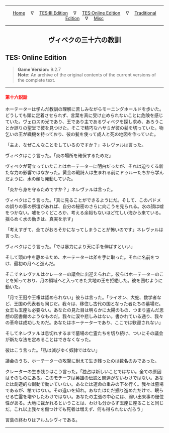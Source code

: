 
---

<!-- Jekyll Page Links -->

<center>
<a href="../../../../index.html">Home</a>
&emsp;&nabla;&emsp;
<a href="../../../index-tes3.html">TES:III Edition</a>
&emsp;&nabla;&emsp;
<a href="../../../index-teso.html">TES:Online Edition</a>
&emsp;&nabla;&emsp;
<a href="../../../index-traditional.html">Traditional Edition</a>
&emsp;&nabla;&emsp;
<a href="../../../index-misc.html">Misc</a>
</center>

<!-- Markdown Body Below: -->

---

<center>
<h2><span style="font-family:Yu Mincho">ヴィベクの三十六の教訓</span></h2>
</center>

## TES: Online Edition

> __Game Version:__ 9.2.7\
> __Note:__ An archive of the original contents of the current versions of the complete text.

---

#### <span style="color:red">第十六説話</span>

ホーテーターは学んだ教訓の理解に苦しみながらモーニングホールドを歩いた。どうしても頭に定着させられず、言葉を真に受け止められないことに危険を感じていた。ヴェロスの光であり、王であり主であるヴィベクを探し求め、あろうことか誤りの聖堂で彼を見つけた。そこで精巧なハサミが彼の髪を切っていた。物乞いの王が織機を持っており、彼の髪を使って成人と死の地図を作っていた。

「主よ、なぜこんなことをしているのですか？」ネレヴァルは言った。

ヴィベクはこう言った。「炎の場所を確保するためだ」

ヴィベクが苛立っていたことはホーテーターに明白だったが、それは迫りくる新たな力の影響ではなかった。黄金の戦詩人は生まれる前にドゥルーたちから学んだように、水の顔も発動していた。

「炎から身を守るためですか？」ネレヴァルは言った。

ヴィベクはこう言った。「真に見ることができるようにだ。そして、このパドメの誤りの家の祭壇があれば、自分の秘密のさらに向こうを見られる。水の顔は嘘をつかない。嘘をつくどころか、考える余裕もないほど忙しい海から来ている。揺らめく水の動きは、真実を示す」

「考えすぎて、全てがおろそかになってしまうことが怖いのです」ネレヴァルは言った。

ヴィベクはこう言った。「では暴力により天に手を伸ばすといい」

そして頭の中を静めるため、ホーテーターは斧を手に取った。それに名前をつけ、最初の月へと進んだ。

そこでネレヴァルはクレーターの議会に出迎えられた。彼らはホーテーターのことを知っており、月の領域へと入ってきた大地の王を拒絶した。彼を囲むように動いた。

「月で王冠や王権は認められない」彼らは言った。「ライオン、大蛇、数学者など、王国の代表者も同じだ。我々は、移住し古代の国となった者たちの墓場だ。女王も玉座も必要ない。あなたの見た目は明らかに太陽のもの、つまり盗んだ思想の図書館のようなものだ。我々に涙や悲しみはない。書かれている通り、我々の革命は成功したのだ。あなたはホーテーターであり、ここでは歓迎されない」

そしてネレヴァルは息切れするまで墓場の亡霊たちを切り続け、ついにその議会が新たな法を定めることはできなくなった。

彼はこう言った。「私は滅びゆく奴隷ではない」

議会のうち、ホーテーターの攻撃に耐えて生き残ったのは数名のみであった。

クレーターの生き残りはこう言った。「独占は新しいことではない。全ての原因はそのものにある。このモチーフは英雄の伝説と関連がないわけではない。あなたは創造的な衝動で動いていない。あなたは運命の重みの下を行く。我々は墓場であるが、棺ではない。その違いを知れ。あなたはただ掘り進めただけで、眠らせる亡霊を増やしたわけではない。あなたの主張の中心には、弱い出来事の優位性がある。大地に裁かれるということは、わけも分からず玉座に座ることと同じだ。これ以上我々を傷つけても死者は増えず、何も得られないだろう」

言葉の終わりはアルムシヴィである。

---
